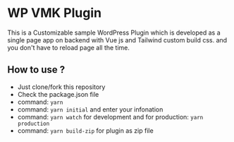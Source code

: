 # WP VMK Plugin

This is a Customizable sample WordPress Plugin which is developed as a single page app on backend with Vue js and Tailwind custom build css. and you don't have to reload page all the time.

## How to use ?

- Just clone/fork this repository
- Check the package.json file
- command: `yarn`
- command: `yarn initial` and enter your infonation
- command: `yarn watch` for development and for production: `yarn production`
- command: `yarn build-zip` for plugin as zip file
